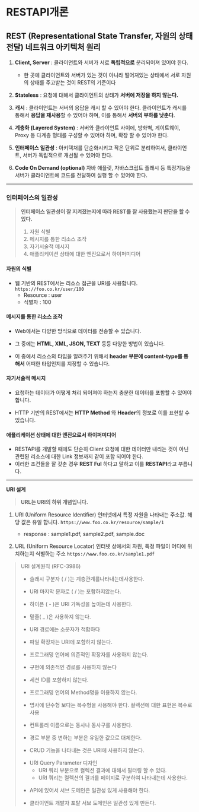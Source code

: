 # **RESTAPI개론**

## **REST (Representational State Transfer, 자원의 상태 전달)                               네트워크 아키텍처 원리**

1. **Client, Server** : 클라이언트와 서버가 서로 **독립적으로** 분리되어져
있어야 한다.
   - 한 곳에 클라이언트와 서버가 있는 것이 아니라 떨어져있는 상태에서 서로
    자원의 상태를 주고받는 것이 REST의 기준이다

2. **Stateless** : 요청에 대해서 클라이언트의 상태가 **서버에 저장을 하지
않는다.**

3. **캐시** : 클라이언트는 서버의 응답을 캐시 할 수 있어야 한다.
클라이언트가 캐시를 통해서 **응답을 재사용**할 수 있어야 하며, 이를
통해서 **서버의 부하를 낮춘다**.

4. **계층화 (Layered System)** : 서버와 클라이언트 사이에, 방화벽,
게이트웨이, Proxy 등 다계층 형태를 구성할 수 있어야 하며, 확장 할 수
있어야 한다.

5. **인터페이스 일관성** : 아키텍처를 단순화시키고 작은 단위로 분리하여서,
클라이언트, 서버가 독립적으로 개선될 수 있어야 한다.

6. **Code On Demand (optional)** 자바 애플릿, 자바스크립트 플래시 등
특정기능을 서버가 클라이언트에 코드를 전달하여 실행 할 수 있어야 한다.

---

### **인터페이스의 일관성**
> **인터페이스 일관성이 잘 지켜졌는지에 따라 REST를 잘 사용했는지 판단을 할 수 있다.**
>1. 자원 식별
>2. 메시지를 통한 리소스 조작
>3. 자기서술적 메시지
>4. 애플리케이션 상태에 대한 엔진으로서 하이퍼미디어

#### **자원의 식별**

- 웹 기반의 REST에서는 리소스 접근을 URI를 사용합니다.
```https://foo.co.kr/user/100```
   - Resource : user
   - 식별자 : 100

#### **메시지를 통한 리소스 조작**
- Web에서는 다양한 방식으로 데이터를 전송할 수 있습니다.

- 그 중에는 **HTML, XML, JSON, TEXT** 등등 다양한 방법이 있습니다.

- 이 중에서 리소스의 타입을 알려주기 위해서 **header 부분에 content-type를
  통해서** 어떠한 타입인지를 지정할 수 있습니다.

#### **자기서술적 메시지**
- 요청하는 데이터가 어떻게 처리 되어져야 하는지 충분한 데이터를 포함할 수
있어야 합니다.

- HTTP 기반의 REST에서는 **HTTP Method** 와 **Header**의 정보로 이를
표현할 수 있습니다.

#### **애플리케이션 상태에 대한 엔진으로서 하이퍼미디어**

- RESTAPI를 개발할 때에도 단순히 Client 요청에 대한 데이터만 내리는 것이
아닌 관련된 리소스에 대한 Link 정보까지 같이 포함 되어야 한다.
- 이러한 조건들을 잘 갖춘 경우 **REST Ful** 하다고 말하고 이를 **RESTAPI**라고 부릅니다.
---
**URI 설계**
> **URL는 URI의 하위 개념입니다.**

1. URI (Uniform Resource Identifier)
인터넷에서 특정 자원을 나타내는 주소값. 해당 값은 유일 합니다.
```https://www.foo.co.kr/resource/sample/1```
   - response : sample1.pdf, sample2.pdf, sample.doc

2. URL (Uniform Resource Locator)
인터넷 상에서의 자원, 특정 파일이 어디에 위치하는지 식별하는 주소
```https://www.foo.co.kr/sample1.pdf```


> URI 설계원칙 (RFC-3986)                                                                    
> - 슬래시 구분자 ( / )는 계층관계를나타내는데사용한다.
>>
> - URI 마지막 문자로 ( / )는 포함하지않는다.
>>
> - 하이픈 ( - )은 URI 가독성을 높이는데 사용한다.
>>
> - 밑줄( \_ )은 사용하지 않는다.
>>
> - URI 경로에는 소문자가 적합하다
>>
> - 파일 확장자는 URI에 포함하지 않는다.
>>
> - 프로그래밍 언어에 의존적인 확장자를 사용하지 않는다.
>>
> - 구현에 의존적인 경로를 사용하지 않는다
>>
> - 세션 ID를 포함하지 않는다.
>>
> - 프로그래밍 언어의 Method명을 이용하지 않는다.
>>
> - 명사에 단수형 보다는 복수형을 사용해야 한다. 컬렉션에 대한 표현은 복수로 사용
>>
> - 컨트롤러 이름으로는 동사나 동사구를 사용한다.
>>
> - 경로 부분 중 변하는 부분은 유일한 값으로 대체한다.
>>
> - CRUD 기능을 나타내는 것은 URI에 사용하지 않는다.
>>
> - URI Query Parameter 디자인
>   - URI 쿼리 부분으로 컬렉션 결과에 대해서 필터링 할 수 있다.
>   - URI 쿼리는 컬렉션의 결과를 페이지로 구분하여 나타내는데 사용한다.
>>
> - API에 있어서 서브 도메인은 일관성 있게 사용해야 한다.
>>
> - 클라이언트 개발자 포탈 서브 도메인은 일관성 있게 만든다.
